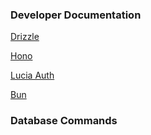 ### Developer Documentation

[Drizzle](https://orm.drizzle.team/docs)

[Hono](https://hono.dev/docs)

[Lucia Auth](https://lucia-auth.com/database/drizzle)

[Bun](https://bun.sh/docs/runtime/env)

### Database Commands
